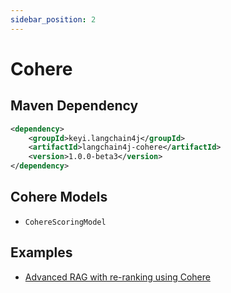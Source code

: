 ```yaml
---
sidebar_position: 2
---
```


# Cohere

## Maven Dependency

```xml
<dependency>
    <groupId>keyi.langchain4j</groupId>
    <artifactId>langchain4j-cohere</artifactId>
    <version>1.0.0-beta3</version>
</dependency>
```


## Cohere Models

- `CohereScoringModel`


## Examples
- [Advanced RAG with re-ranking using Cohere](https://github.com/langchain4j/langchain4j-examples/blob/main/rag-examples/src/main/java/_3_advanced/_03_Advanced_RAG_with_ReRanking_Example.java)

